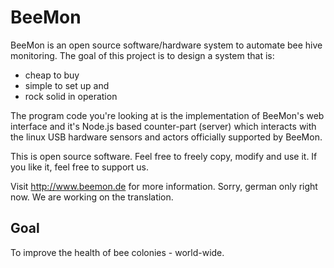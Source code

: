 # BeeMon

BeeMon is an open source software/hardware system to automate bee hive monitoring. 
The goal of this project is to design a system that is:

- cheap to buy
- simple to set up and
- rock solid in operation

The program code you're looking at is the implementation of BeeMon's web interface
and it's Node.js based counter-part (server) which interacts with the linux USB 
hardware sensors and actors officially supported by BeeMon.

This is open source software. Feel free to freely copy, modify and use it.
If you like it, feel free to support us.

Visit http://www.beemon.de for more information. Sorry, german only right now.
We are working on the translation.

## Goal

To improve the health of bee colonies - world-wide.
